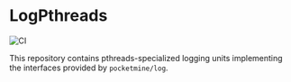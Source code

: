 # LogPthreads
![CI](https://github.com/pmmp/LogPthreads/workflows/CI/badge.svg)

This repository contains pthreads-specialized logging units implementing the interfaces provided by `pocketmine/log`.
